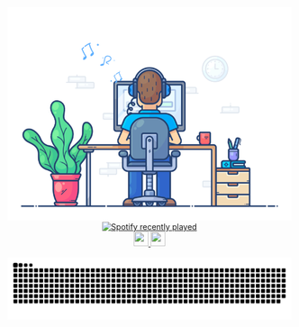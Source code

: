 <div align="center" width="50">
<img src="https://github.com/nathanwerlich/nathanwerlich/blob/main/img/dev-working_rounded.gif?raw=true" href="https://github.com/nathanwerlich" alt="CoDiNg RocKs"  width="550"/><br>

  <a href="https://open.spotify.com/user/12156352994">
    <img src="https://spotify-recently-played-readme.vercel.app/api?user=12156352994&count=3&unique=false" alt="Spotify recently played"  />
  </a>
    
</div>

<div align='center'>
<a href='www.linkedin.com/in/nathanwerlich' target="_blank">
    <img width="26" height="26" src="https://img.icons8.com/metro/26/000000/linkedin.png"/>
</a> 
<a href='https://www.instagram.com/nathan.werlich' target="_blank">
    <img width="26" height="26" src="https://img.icons8.com/ios-glyphs/344/instagram-new.png"/>
</div> <br>

<img alt="snake eating my contributions" src="https://raw.githubusercontent.com/nathanwerlich/nathanwerlich/output/github-contribution-grid-snake.svg" />
